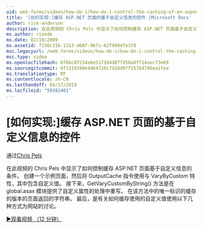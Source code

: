 ```yaml
---
uid: web-forms/videos/how-do-i/how-do-i-control-the-caching-of-an-aspnet-page-based-upon-custom-information
title: '[如何实现:]缓存 ASP.NET 页面的基于自定义信息的控件 |Microsoft Docs'
author: rick-anderson
description: 在此视频的 Chris Pels 中显示了如何控制缓存 ASP.NET 页面基于自定义信息的条件。 创建一个示例页面，然后 O....
ms.author: riande
ms.date: 02/19/2009
ms.assetid: f230c316-1313-4b8f-967c-62f9684fe378
msc.legacyurl: /web-forms/videos/how-do-i/how-do-i-control-the-caching-of-an-aspnet-page-based-upon-custom-information
msc.type: video
ms.openlocfilehash: 676bc8f234a6e517104d07fd58a0ff14aec73e69
ms.sourcegitcommit: 0f1119340e4464720cfd16d0ff15764746ea1fea
ms.translationtype: MT
ms.contentlocale: zh-CN
ms.lasthandoff: 04/17/2019
ms.locfileid: "59381401"
---
```

# <a name="how-do-i-control-the-caching-of-an-aspnet-page-based-upon-custom-information"></a>[如何实现:]缓存 ASP.NET 页面的基于自定义信息的控件

通过[Chris Pels](https://twitter.com/chrispels)

在此视频的 Chris Pels 中显示了如何控制缓存 ASP.NET 页面基于自定义信息的条件。 创建一个示例页面，然后将 OutputCache 指令使用与 VaryByCustom 特性，其中包含自定义值。 接下来，GetVaryCustomByString() 方法是在 global.asax 模块提供了自定义属性的处理中重写。 在该方法中的唯一标识的缓存的版本的页面返回的字符串。 最后，是有关如何缓存使用的自定义值使用以下几种方式为网站的讨论。

[&#9654;观看视频 （12 分钟）](https://channel9.msdn.com/Blogs/ASP-NET-Site-Videos/how-do-i-control-the-caching-of-an-aspnet-page-based-upon-custom-information)
